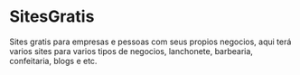 # SitesGratis
Sites gratis para empresas e pessoas com seus propios negocios, aqui terá varios sites para varios tipos de negocios, lanchonete, barbearia, confeitaria, blogs e etc.
